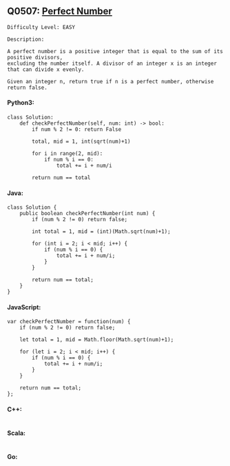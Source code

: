## Q0507: [Perfect Number](https://leetcode.com/problems/perfect-number/)

```
Difficulty Level: EASY
```

```
Description:

A perfect number is a positive integer that is equal to the sum of its positive divisors,
excluding the number itself. A divisor of an integer x is an integer that can divide x evenly.

Given an integer n, return true if n is a perfect number, otherwise return false.
```

#### Python3:

```
class Solution:
    def checkPerfectNumber(self, num: int) -> bool:
        if num % 2 != 0: return False
        
        total, mid = 1, int(sqrt(num)+1)

        for i in range(2, mid):
            if num % i == 0:
                total += i + num/i

        return num == total
```

#### Java:

```
class Solution {
    public boolean checkPerfectNumber(int num) {
        if (num % 2 != 0) return false;
        
        int total = 1, mid = (int)(Math.sqrt(num)+1);

        for (int i = 2; i < mid; i++) {
            if (num % i == 0) {
                total += i + num/i;
            }
        }
            
        return num == total;
    }
}
```

#### JavaScript:

```
var checkPerfectNumber = function(num) {
    if (num % 2 != 0) return false;
        
    let total = 1, mid = Math.floor(Math.sqrt(num)+1);

    for (let i = 2; i < mid; i++) {
        if (num % i == 0) {
            total += i + num/i;
        }
    }
            
    return num == total;
};
```

#### C++:

```

```

#### Scala:

```

```

#### Go:

```

```